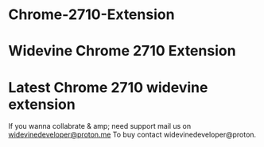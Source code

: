 # Chrome-2710-Extension
# Widevine Chrome 2710 Extension  
# Latest Chrome 2710 widevine extension 

If you wanna collabrate & amp; need support mail us on widevinedeveloper@proton.me
To buy contact widevinedeveloper@proton.


